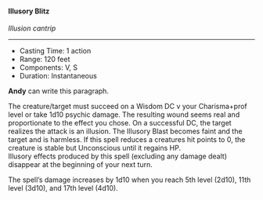 #### Illusory Blitz
*Illusion cantrip*
___
- Casting Time: 1 action
- Range: 120 feet
- Components: V, S
- Duration: Instantaneous

**Andy** can write this paragraph.

The creature/target must succeed on a Wisdom DC v your Charisma+prof level or take 1d10 psychic damage. The resulting wound seems real and proportionate to the effect you chose. On a successful DC, the target realizes the attack is an illusion. The Illusory Blast becomes faint and the target and is harmless. If this spell reduces a creatures hit points to 0, the creature is stable but Unconscious until it regains HP.<br>Illusory effects produced by this spell (excluding any damage dealt) disappear at the beginning of your next turn.

The spell’s damage increases by 1d10 when you reach 5th level (2d10), 11th level (3d10), and 17th level (4d10).
